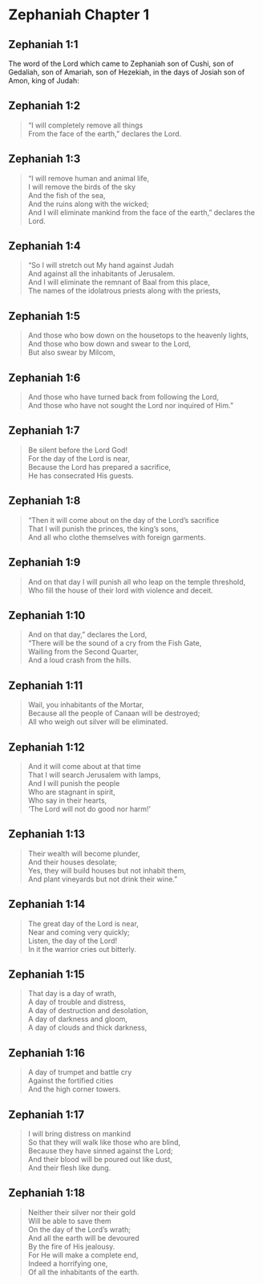 # Zephaniah Chapter 1

## Zephaniah 1:1

The word of the Lord which came to Zephaniah son of Cushi, son of Gedaliah, son of Amariah, son of Hezekiah, in the days of Josiah son of Amon, king of Judah:

## Zephaniah 1:2

> “I will completely remove all things  
> From the face of the earth,” declares the Lord.

## Zephaniah 1:3

> “I will remove human and animal life,  
> I will remove the birds of the sky  
> And the fish of the sea,  
> And the ruins along with the wicked;  
> And I will eliminate mankind from the face of the earth,” declares the Lord.

## Zephaniah 1:4

> “So I will stretch out My hand against Judah  
> And against all the inhabitants of Jerusalem.  
> And I will eliminate the remnant of Baal from this place,  
> The names of the idolatrous priests along with the priests,

## Zephaniah 1:5

> And those who bow down on the housetops to the heavenly lights,  
> And those who bow down and swear to the Lord,  
> But also swear by Milcom,

## Zephaniah 1:6

> And those who have turned back from following the Lord,  
> And those who have not sought the Lord nor inquired of Him.”

## Zephaniah 1:7

> Be silent before the Lord God!  
> For the day of the Lord is near,  
> Because the Lord has prepared a sacrifice,  
> He has consecrated His guests.

## Zephaniah 1:8

> “Then it will come about on the day of the Lord’s sacrifice  
> That I will punish the princes, the king’s sons,  
> And all who clothe themselves with foreign garments.

## Zephaniah 1:9

> And on that day I will punish all who leap on the temple threshold,  
> Who fill the house of their lord with violence and deceit.

## Zephaniah 1:10

> And on that day,” declares the Lord,  
> “There will be the sound of a cry from the Fish Gate,  
> Wailing from the Second Quarter,  
> And a loud crash from the hills.

## Zephaniah 1:11

> Wail, you inhabitants of the Mortar,  
> Because all the people of Canaan will be destroyed;  
> All who weigh out silver will be eliminated.

## Zephaniah 1:12

> And it will come about at that time  
> That I will search Jerusalem with lamps,  
> And I will punish the people  
> Who are stagnant in spirit,  
> Who say in their hearts,  
> ‘The Lord will not do good nor harm!’

## Zephaniah 1:13

> Their wealth will become plunder,  
> And their houses desolate;  
> Yes, they will build houses but not inhabit them,  
> And plant vineyards but not drink their wine.”

## Zephaniah 1:14

> The great day of the Lord is near,  
> Near and coming very quickly;  
> Listen, the day of the Lord!  
> In it the warrior cries out bitterly.

## Zephaniah 1:15

> That day is a day of wrath,  
> A day of trouble and distress,  
> A day of destruction and desolation,  
> A day of darkness and gloom,  
> A day of clouds and thick darkness,

## Zephaniah 1:16

> A day of trumpet and battle cry  
> Against the fortified cities  
> And the high corner towers.

## Zephaniah 1:17

> I will bring distress on mankind  
> So that they will walk like those who are blind,  
> Because they have sinned against the Lord;  
> And their blood will be poured out like dust,  
> And their flesh like dung.

## Zephaniah 1:18

> Neither their silver nor their gold  
> Will be able to save them  
> On the day of the Lord’s wrath;  
> And all the earth will be devoured  
> By the fire of His jealousy.  
> For He will make a complete end,  
> Indeed a horrifying one,  
> Of all the inhabitants of the earth.
